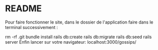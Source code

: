 # README
Pour faire fonctionner le site, dans le dossier de l'application faire dans le terminal successivement :

rm -rf .git
bundle install
rails db:create
rails db:migrate
rails db:seed
rails server
Enfin lancer sur votre navigateur: localhost:3000/gossips/
